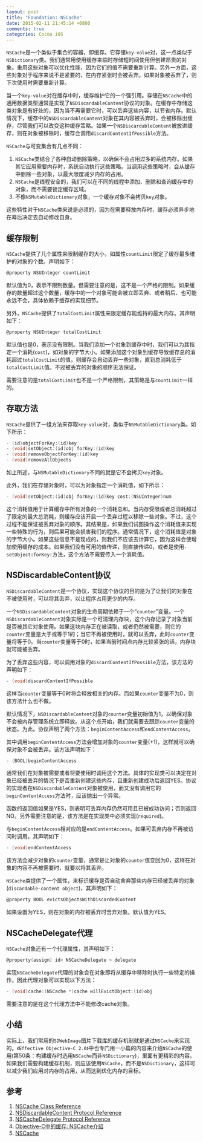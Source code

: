 ```yaml
---
layout: post
title: "Foundation: NSCache"
date: 2015-02-11 21:45:14 +0800
comments: true
categories: Cocoa iOS
---
```


`NSCache`是一个类似于集合的容器，即缓存。它存储`key-value`对，这一点类似于`NSDictionary`类。我们通常用使用缓存来临时存储短时间使用但创建昂贵的对象。重用这些对象可以优化性能，因为它们的值不需要重新计算。另外一方面，这些对象对于程序来说不是紧要的，在内存紧张时会被丢弃。如果对象被丢弃了，则下次使用时需要重新计算。

当一个`key-value`对在缓存中时，缓存维护它的一个强引用。存储在`NSCache`中的通用数据类型通常是实现了`NSDiscardableContent`协议的对象。在缓存中存储这类对象是有好处的，因为当不再需要它时，可以丢弃这些内容，以节省内存。默认情况下，缓存中的`NSDiscardableContent`对象在其内容被丢弃时，会被移除出缓存，尽管我们可以改变这种缓存策略。如果一个`NSDiscardableContent`被放进缓存，则在对象被移除时，缓存会调用`discardContentIfPossible`方法。

`NSCache`与可变集合有几点不同：

1. `NSCache`类结合了各种自动删除策略，以确保不会占用过多的系统内存。如果其它应用需要内存时，系统自动执行这些策略。当调用这些策略时，会从缓存中删除一些对象，以最大限度减少内存的占用。
2. `NSCache`是线程安全的，我们可以在不同的线程中添加、删除和查询缓存中的对象，而不需要锁定缓存区域。
3. 不像`NSMutableDictionary`对象，一个缓存对象不会拷贝`key`对象。

这些特性对于`NSCache`类来说是必须的，因为在需要释放内存时，缓存必须异步地在幕后决定去自动修改自身。

## 缓存限制

`NSCache`提供了几个属性来限制缓存的大小，如属性`countLimit`限定了缓存最多维护的对象的个数。声明如下：

``` objective-c
@property NSUInteger countLimit
```

默认值为0，表示不限制数量。但需要注意的是，这不是一个严格的限制。如果缓存的数量超过这个数量，缓存中的一个对象可能会被立即丢弃、或者稍后、也可能永远不会，具体依赖于缓存的实现细节。

另外，`NSCache`提供了`totalCostLimit`属性来限定缓存能维持的最大内存。其声明如下：

``` objective-c
@property NSUInteger totalCostLimit
```

默认值也是0，表示没有限制。当我们添加一个对象到缓存中时，我们可以为其指定一个消耗(`cost`)，如对象的字节大小。如果添加这个对象到缓存导致缓存总的消耗超过`totalCostLimit`的值，则缓存会自动丢弃一些对象，直到总消耗低于`totalCostLimit`值。不过被丢弃的对象的顺序无法保证。

需要注意的是`totalCostLimit`也不是一个严格限制，其策略是与`countLimit`一样的。

## 存取方法

`NSCache`提供了一组方法来存取`key-value`对，类似于`NSMutableDictionary`类。如下所示：

``` objective-c
- (id)objectForKey:(id)key
- (void)setObject:(id)obj forKey:(id)key
- (void)removeObjectForKey:(id)key
- (void)removeAllObjects
```

如上所述，与`NSMutableDictionary`不同的就是它不会拷贝`key`对象。

此外，我们在存储对象时，可以为对象指定一个消耗值，如下所示：

``` objective-c
- (void)setObject:(id)obj forKey:(id)key cost:(NSUInteger)num
```

这个消耗值用于计算缓存中所有对象的一个消耗总和。当内存受限或者总消耗超过了限定的最大总消耗，则缓存应该开启一个丢弃过程以移除一些对象。不过，这个过程不能保证被丢弃对象的顺序。其结果是，如果我们试图操作这个消耗值来实现一些特殊的行为，则后果可能会损害我们的程序。通常情况下，这个消耗值是对象的字节大小。如果这些信息不是现成的，则我们不应该去计算它，因为这样会使增加使用缓存的成本。如果我们没有可用的值传递，则直接传递0，或者是使用`-setObject:forKey:`方法，这个方法不需要传入一个消耗值。

## NSDiscardableContent协议

`NSDiscardableContent`是一个协议，实现这个协议的目的是为了让我们的对象在不被使用时，可以将其丢弃，以让程序占用更少的内存。

一个`NSDiscardableContent`对象的生命周期依赖于一个“`counter`”变量。一个`NSDiscardableContent`对象实际是一个可清理内存块，这个内存记录了对象当前是否被其它对象使用。如果这块内存正在被读取，或者仍然被需要，则它的`counter`变量是大于或等于1的；当它不再被使用时，就可以丢弃，此时`counter`变量将等于0。当`counter`变量等于0时，如果当前时间点内存比较紧张的话，内存块就可能被丢弃。

为了丢弃这些内容，可以调用对象的`discardContentIfPossible`方法，该方法的声明如下：

``` objective-c
- (void)discardContentIfPossible
```

这样当`counter`变量等于0时将会释放相关的内存。而如果`counter`变量不为0，则该方法什么也不做。

默认情况下，`NSDiscardableContent`对象的`counter`变量初始值为1，以确保对象不会被内存管理系统立即释放。从这个点开始，我们就需要去跟踪`counter`变量的状态。为此。协议声明了两个方法：`beginContentAccess`和`endContentAccess`。

其中调用`beginContentAccess`方法会增加对象的`counter`变量(+1)，这样就可以确保对象不会被丢弃。该方法声明如下：

``` objective-c
- (BOOL)beginContentAccess
```

通常我们在对象被需要或者将要使用时调用这个方法。具体的实现类可以决定在对象已经被丢弃的情况下是否重新创建这些内存，且重新创建成功后返回YES。协议的实现者在`NSDiscardableContent`对象被使用，而又没有调用它的`beginContentAccess`方法时，应该抛出一个异常。

函数的返回值如果是YES，则表明可丢弃内存仍然可用且已被成功访问；否则返回NO。另外需要注意的是，该方法是在实现类中必须实现(`required`)。

与`beginContentAccess`相对应的是`endContentAccess`。如果可丢弃内存不再被访问时调用。其声明如下：

``` objective-c
- (void)endContentAccess
```

该方法会减少对象的`counter`变量，通常是让对象的`counter`值变回为0，这样在对象的内容不再被需要时，就要以将其丢弃。

`NSCache`类提供了一个属性，来标识缓存是否自动舍弃那些内存已经被丢弃的对象(`discardable-content object`)，其声明如下：

``` objective-c
@property BOOL evictsObjectsWithDiscardedContent
```

如果设置为YES，则在对象的内存被丢弃时舍弃对象。默认值为YES。

## NSCacheDelegate代理

`NSCache`对象还有一个代理属性，其声明如下：

``` objective-c
@property(assign) id< NSCacheDelegate > delegate
```

实现`NSCacheDelegate`代理的对象会在对象即将从缓存中移除时执行一些特定的操作，因此代理对象可以实现以下方法：

``` objective-c
- (void)cache:(NSCache *)cache willEvictObject:(id)obj
```

需要注意的是在这个代理方法中不能修改cache对象。

## 小结

实际上，我们常用的`SDWebImage`图片下载库的缓存机制就是通过`NSCache`来实现的。`《Effective Objective-C 2.0》`中也专门用一小篇的内容来介绍`NSCache`的使用(第50条：构建缓存时选用`NSCache`而非`NSDictionary`)，里面有更精彩的内容。如果我们需要构建缓存机制，则应该使用`NSCache`，而不是`NSDictionary`，这样可以减少我们应用对内存的占用，从而达到优化内存的目标。

## 参考

1. [NSCache Class Reference](https://developer.apple.com/library/ios/documentation/Cocoa/Reference/NSCache_Class/)
2. [NSDiscardableContent Protocol Reference](https://developer.apple.com/library/ios/documentation/Cocoa/Reference/NSDiscardableContent_Protocol/index.html)
3. [NSCacheDelegate Protocol Reference](https://developer.apple.com/library/mac/documentation/Cocoa/Reference/NSCacheDelegate_Protocol/index.html)
4. [Objective-C中的缓存: NSCache介绍](http://www.15yan.com/story/45toOUzFGlr/)
5. [NSCache](http://nshipster.cn/nscache/)